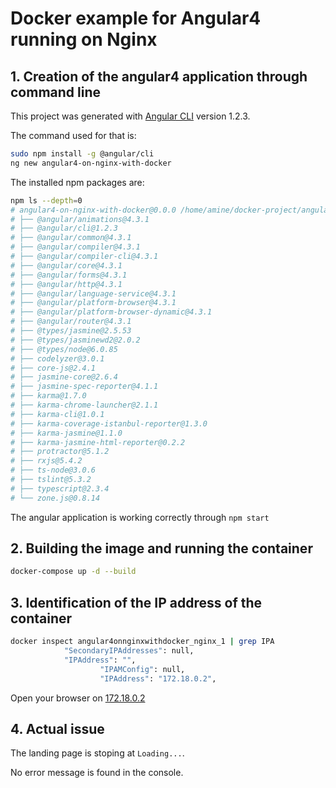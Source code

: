 # Docker example for Angular4 running on Nginx


## 1. Creation of the angular4 application through command line
This project was generated with [Angular CLI](https://github.com/angular/angular-cli) version 1.2.3.

The command used for that is:

```sh
sudo npm install -g @angular/cli
ng new angular4-on-nginx-with-docker
```

The installed npm packages are:

```sh
npm ls --depth=0
# angular4-on-nginx-with-docker@0.0.0 /home/amine/docker-project/angular4-on-nginx-with-docker/nginx/frontend
# ├── @angular/animations@4.3.1
# ├── @angular/cli@1.2.3
# ├── @angular/common@4.3.1
# ├── @angular/compiler@4.3.1
# ├── @angular/compiler-cli@4.3.1
# ├── @angular/core@4.3.1
# ├── @angular/forms@4.3.1
# ├── @angular/http@4.3.1
# ├── @angular/language-service@4.3.1
# ├── @angular/platform-browser@4.3.1
# ├── @angular/platform-browser-dynamic@4.3.1
# ├── @angular/router@4.3.1
# ├── @types/jasmine@2.5.53
# ├── @types/jasminewd2@2.0.2
# ├── @types/node@6.0.85
# ├── codelyzer@3.0.1
# ├── core-js@2.4.1
# ├── jasmine-core@2.6.4
# ├── jasmine-spec-reporter@4.1.1
# ├── karma@1.7.0
# ├── karma-chrome-launcher@2.1.1
# ├── karma-cli@1.0.1
# ├── karma-coverage-istanbul-reporter@1.3.0
# ├── karma-jasmine@1.1.0
# ├── karma-jasmine-html-reporter@0.2.2
# ├── protractor@5.1.2
# ├── rxjs@5.4.2
# ├── ts-node@3.0.6
# ├── tslint@5.3.2
# ├── typescript@2.3.4
# └── zone.js@0.8.14
```

The angular application is working correctly through `npm start`

## 2. Building the image and running the container

```sh
docker-compose up -d --build
```

## 3. Identification of the IP address of the container

```sh
docker inspect angular4onnginxwithdocker_nginx_1 | grep IPA
            "SecondaryIPAddresses": null,
            "IPAddress": "",
                    "IPAMConfig": null,
                    "IPAddress": "172.18.0.2",
```

Open your browser on [172.18.0.2](http://172.18.0.2/)


## 4. Actual issue
The landing page is stoping at `Loading...`.

No error message is found in the console.
